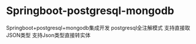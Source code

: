 # Springboot-postgresql-mongodb
Springboot+postgresql+mongodb集成开发 postgresql全注解模式 支持直接取JSON类型 支持Json类型直接转实体

